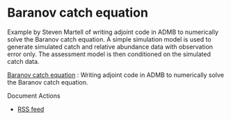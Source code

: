#  Baranov catch equation

Example by Steven Martell of writing adjoint code in ADMB to numerically solve the Baranov catch equation. A simple simulation model is used to generate simulated catch and relative abundance data with observation error only. The assessment model is then conditioned on the simulated catch data.

[Baranov catch equation][1]
:  Writing adjoint code in ADMB to numerically solve the Baranov catch equation.

Document Actions

* [RSS feed][2]

[1]: a-fisheries-model-solving-the-baranov-catch-equation-using-adjoint-code/baranov-catch-equation.html
[2]: a-fisheries-model-solving-the-baranov-catch-equation-using-adjoint-code/RSS ""
